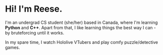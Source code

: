 # Hi! I'm Reese.
I'm an undergrad CS student (she/her) based in Canada, where I'm learning **Python** and **C++**. Apart from that, I like learning things the best way I can - by bruteforcing until it works.

In my spare time, I watch Hololive VTubers and play comfy puzzle/detective games.
